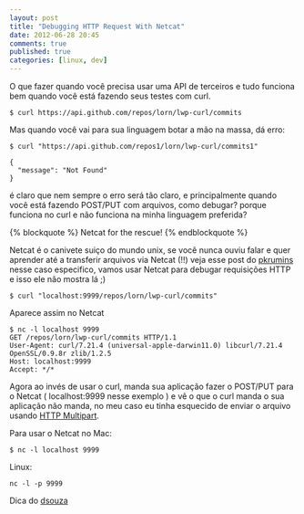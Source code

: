 ```yaml
---
layout: post
title: "Debugging HTTP Request With Netcat"
date: 2012-06-28 20:45
comments: true
published: true
categories: [linux, dev]
---
```


O que fazer quando você precisa usar uma API de terceiros e tudo funciona bem quando você está fazendo seus testes com curl.

```
$ curl https://api.github.com/repos/lorn/lwp-curl/commits
```

Mas quando você vai para sua linguagem botar a mão na massa, dá erro:

```
$ curl "https://api.github.com/repos1/lorn/lwp-curl/commits1"

{
  "message": "Not Found"
}
```

é claro que nem sempre o erro será tão claro, e principalmente quando você está fazendo POST/PUT com arquivos, como debugar? porque funciona no curl e não funciona na minha linguagem preferida?

{% blockquote %}
Netcat for the rescue!
{% endblockquote %}

Netcat é o canivete suiço do mundo unix, se você nunca ouviu falar e quer aprender até a transferir arquivos via Netcat (!!) veja esse post do [pkrumins](http://www.catonmat.net/blog/unix-utilities-netcat/) nesse caso especifico, vamos usar Netcat para debugar requisições HTTP e isso ele não mostra lá ;)

```
$ curl "localhost:9999/repos/lorn/lwp-curl/commits"
```

Aparece assim no Netcat

```
$ nc -l localhost 9999
GET /repos/lorn/lwp-curl/commits HTTP/1.1
User-Agent: curl/7.21.4 (universal-apple-darwin11.0) libcurl/7.21.4 OpenSSL/0.9.8r zlib/1.2.5
Host: localhost:9999
Accept: */*
```

Agora ao invés de usar o curl, manda sua aplicação fazer o POST/PUT para o Netcat ( localhost:9999 nesse exemplo ) e vê o que o curl manda o sua aplicação não manda, no meu caso eu tinha esquecido de enviar o arquivo usando [HTTP Multipart](http://www.w3.org/Protocols/rfc1341/7_2_Multipart.html).

Para usar o Netcat no Mac:

```
$ nc -l localhost 9999
```

Linux:

```
nc -l -p 9999
```

Dica do [dsouza](http://dsouza.github.com/b/)
    
